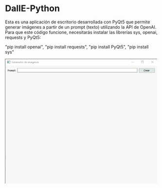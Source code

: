 # DallE-Python
Esta es una aplicación de escritorio desarrollada con PyQt5 que permite generar imágenes a partir de un prompt (texto) utilizando la API de OpenAI. Para que este código funcione, necesitarás instalar las librerías sys, openai, requests y PyQt5:

"pip install openai", "pip install requests", "pip install PyQt5", "pip install sys"

<img src="image.gif" alt="dalle-python">

